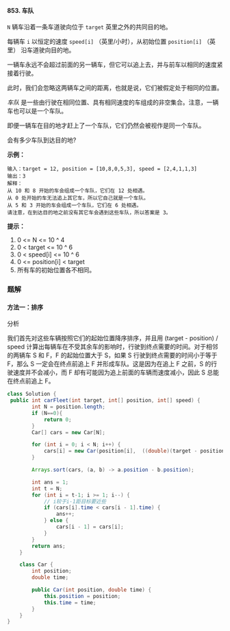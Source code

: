 #### 853. 车队

`N` 辆车沿着一条车道驶向位于 `target` 英里之外的共同目的地。

每辆车 `i` 以恒定的速度 `speed[i]` （英里/小时），从初始位置 `position[i]` （英里） 沿车道驶向目的地。

一辆车永远不会超过前面的另一辆车，但它可以追上去，并与前车以相同的速度紧接着行驶。

此时，我们会忽略这两辆车之间的距离，也就是说，它们被假定处于相同的位置。

*车队* 是一些由行驶在相同位置、具有相同速度的车组成的非空集合。注意，一辆车也可以是一个车队。

即便一辆车在目的地才赶上了一个车队，它们仍然会被视作是同一个车队。

会有多少车队到达目的地?

**示例：**

```shell
输入：target = 12, position = [10,8,0,5,3], speed = [2,4,1,1,3]
输出：3
解释：
从 10 和 8 开始的车会组成一个车队，它们在 12 处相遇。
从 0 处开始的车无法追上其它车，所以它自己就是一个车队。
从 5 和 3 开始的车会组成一个车队，它们在 6 处相遇。
请注意，在到达目的地之前没有其它车会遇到这些车队，所以答案是 3。
```

**提示：**

1. 0 <= N <= 10 ^ 4
2. 0 < target <= 10 ^ 6
3. 0 < speed[i] <= 10 ^ 6
4. 0 <= position[i] < target
5. 所有车的初始位置各不相同。

### 题解

#### 方法一：排序

分析

我们首先对这些车辆按照它们的起始位置降序排序，并且用 (target - position) / speed 计算出每辆车在不受其余车的影响时，行驶到终点需要的时间。对于相邻的两辆车 S 和 F，F 的起始位置大于 S，如果 S 行驶到终点需要的时间小于等于 F，那么 S 一定会在终点前追上 F 并形成车队。这是因为在追上 F 之前，S 的行驶速度并不会减小，而 F 却有可能因为追上前面的车辆而速度减小，因此 S 总能在终点前追上 F。

```java
class Solution {
 public int carFleet(int target, int[] position, int[] speed) {
        int N = position.length;
        if (N==0){
            return 0;
        }
        Car[] cars = new Car[N];

        for (int i = 0; i < N; i++) {
            cars[i] = new Car(position[i],  ((double)(target - position[i]) / speed[i]));
        }

        Arrays.sort(cars, (a, b) -> a.position - b.position);

        int ans = 1;
        int t = N;
        for (int i = t-1; i >= 1; i--) {
            // i较于i-1距目标要近些
            if (cars[i].time < cars[i - 1].time) {
                ans++;
            } else {
                cars[i - 1] = cars[i];
            }
        }
        return ans;
    }

    class Car {
        int position;
        double time;

        public Car(int position, double time) {
            this.position = position;
            this.time = time;
        }
    }
}
```

